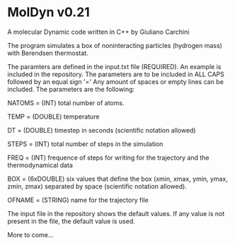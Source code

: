 # MolDyn v0.21

A molecular Dynamic code written in C++ by Giuliano Carchini

The program simulates a box of noninteracting particles (hydrogen mass) with Berendsen thermostat. 

The paramters are defined in the input.txt file (REQUIRED). An example is included in the repository.
The parameters are to be included in ALL CAPS followed by an equal sign '=' Any amount of spaces or empty lines can be included.
The parameters are the following:

NATOMS = (INT) total number of atoms.

TEMP = (DOUBLE) temperature

DT = (DOUBLE) timestep in seconds (scientific notation allowed)

STEPS = (INT) total number of steps in the simulation

FREQ = (INT) frequence of steps for writing for the trajectory and the thermodynamical data

BOX = (6xDOUBLE) six values that define the box (xmin, xmax, ymin, ymax, zmin, zmax) separated by space (scientific notation allowed).

OFNAME = (STRING) name for the trajectory file

The input file in the repository shows the default values. If any value is not present in the file, the default value is used.

More to come...
